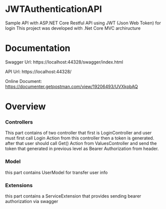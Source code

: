 # JWTAuthenticationAPI
Sample API with ASP.NET Core Restful API using JWT (Json Web Token) for login
This project was developed with .Net Core MVC archiructure

# Documentation

Swagger Url: https://localhost:44328/swagger/index.html

API Url: https://localhost:44328/

Online Document: https://documenter.getpostman.com/view/19206493/UVXkpbAQ

# Overview

### Controllers
This part contains of two controller that first is LoginController and user must first call Login Action from this controller then a token is generated.
after that user should call Get() Action from ValuesController and send the token that generated in previous level as Bearer Authorization from header.

### Model
this part contains UserModel for transfer user info

### Extensions
this part contains a ServiceExtension that provides sending bearer authorization via swagger
